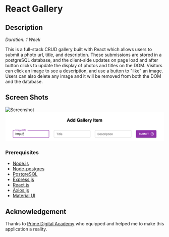 # React Gallery

## Description

_Duration: 1 Week_

This is a full-stack CRUD gallery built with React which allows users to submit a photo url, title, and description. These submissions are stored in a postgreSQL database, and the client-side updates on page load and after button clicks to update the display of photos and titles on the DOM. Visitors can click an image to see a description, and use a button to "like" an image. Users can also delete any image and it will be removed from both the DOM and the database.


## Screen Shots

![Screenshot](/public/images/screen-shot-1.png)
![Screenshot](/public/images/screen-shot-2.png)

### Prerequisites

- [Node.js](https://nodejs.org/en/)
- [Node-postgres](https://node-postgres.com/)
- [PostgreSQL](https://www.postgresql.org/)
- [Express.js](https://expressjs.com/)
- [React.js](https://reactjs.org/)
- [Axios.js](https://axios-http.com)
- [Material UI](https://mui.com/)

## Acknowledgement
Thanks to [Prime Digital Academy](www.primeacademy.io) who equipped and helped me to make this application a reality. 
